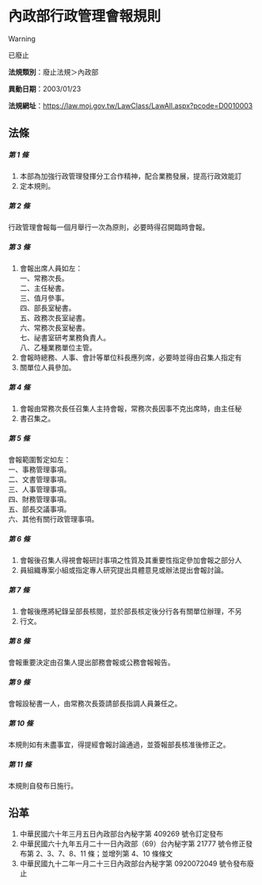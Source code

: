 # 內政部行政管理會報規則


> [!WARNING]
> 已廢止


**法規類別**：廢止法規＞內政部

**異動日期**：2003/01/23  

**法規網址**：https://law.moj.gov.tw/LawClass/LawAll.aspx?pcode=D0010003



## 法條
##### 第 1 條
1. 本部為加強行政管理發揮分工合作精神，配合業務發展，提高行政效能訂
1. 定本規則。

##### 第 2 條
行政管理會報每一個月舉行一次為原則，必要時得召開臨時會報。

##### 第 3 條
1. 會報出席人員如左：  
一、常務次長。  
二、主任秘書。  
三、值月參事。  
四、部長室秘書。  
五、政務次長室祕書。  
六、常務次長室秘書。  
七、祕書室研考業務負責人。  
八、乙種業務單位主管。
1. 會報時總務、人事、會計等單位科長應列席，必要時並得由召集人指定有
1. 關單位人員參加。

##### 第 4 條
1. 會報由常務次長任召集人主持會報，常務次長因事不克出席時，由主任秘
1. 書召集之。

##### 第 5 條
會報範圍暫定如左：  
一、事務管理事項。  
二、文書管理事項。  
三、人事管理事項。  
四、財務管理事項。  
五、部長交議事項。  
六、其他有關行政管理事項。

##### 第 6 條
1. 會報後召集人得視會報研討事項之性質及其重要性指定參加會報之部分人
1. 員組織專案小組或指定專人研究提出具體意見或辦法提出會報討論。

##### 第 7 條
1. 會報後應將紀錄呈部長核閱，並於部長核定後分行各有關單位辦理，不另
1. 行文。

##### 第 8 條
會報重要決定由召集人提出部務會報或公務會報報告。

##### 第 9 條
會報設秘書一人，由常務次長簽請部長指調人員兼任之。

##### 第 10 條
本規則如有未盡事宜，得提經會報討論通過，並簽報部長核准後修正之。

##### 第 11 條
本規則自發布日施行。

## 沿革
1. 中華民國六十年三月五日內政部台內秘字第 409269 號令訂定發布
1. 中華民國六十九年五月二十一日內政部（69）台內秘字第 21777  號令修正發布第 2、3、7、8、11 條；並增列第 4、10 條條文
1. 中華民國九十二年一月二十三日內政部台內秘字第 0920072049 號令發布廢止
